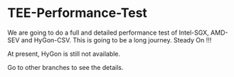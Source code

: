 # TEE-Performance-Test
We are going to do a full and detailed performance test of Intel-SGX, AMD-SEV and HyGon-CSV.
This is going to be a long journey. Steady On !!!

At present, HyGon is still not available.

Go to other branches to see the details.
